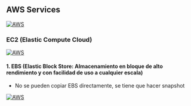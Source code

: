 ## AWS Services
[![AWS](https://img.shields.io/badge/AWS_Services-ff9900?style=for-the-badge&logo=amazon&logoColor=white&labelColor=101010)](https://github.com/Alberto-mt/AWS/blob/main/Apuntes_Servicios/index.md)

### EC2 (Elastic Compute Cloud)
[![AWS](https://img.shields.io/badge/EC2-44c04c?style=for-the-badge&logo=amazon&logoColor=white&labelColor=101010)](https://github.com/Alberto-mt/AWS/blob/main/Apuntes_Servicios/categories/EC2.md)

#### 1. EBS (Elastic Block Store: Almacenamiento en bloque de alto rendimiento y con facilidad de uso a cualquier escala)
- No se pueden copiar EBS directamente, se tiene que hacer snapshot

[![AWS](https://img.shields.io/badge/EC2-44c04c?style=for-the-badge&label=&#9650;&logoColor=white&labelColor=101010)](https://github.com/Alberto-mt/AWS/blob/main/Apuntes_Servicios/categories/EC2.md)

